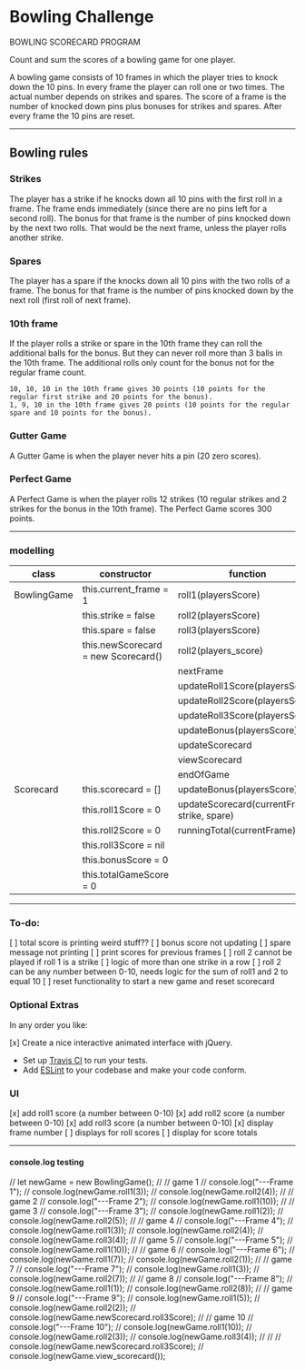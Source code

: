 
Bowling Challenge
=================

BOWLING SCORECARD PROGRAM


Count and sum the scores of a bowling game for one player.

A bowling game consists of 10 frames in which the player tries to knock down the 10 pins.
In every frame the player can roll one or two times. The actual number depends on strikes and spares. The score of a frame is the number of knocked down pins plus bonuses for strikes and spares. After every frame the 10 pins are reset.

---
## Bowling rules

### Strikes

The player has a strike if he knocks down all 10 pins with the first roll in a frame. The frame ends immediately (since there are no pins left for a second roll). The bonus for that frame is the number of pins knocked down by the next two rolls. That would be the next frame, unless the player rolls another strike.

### Spares

The player has a spare if the knocks down all 10 pins with the two rolls of a frame. The bonus for that frame is the number of pins knocked down by the next roll (first roll of next frame).

### 10th frame

If the player rolls a strike or spare in the 10th frame they can roll the additional balls for the bonus. But they can never roll more than 3 balls in the 10th frame. The additional rolls only count for the bonus not for the regular frame count.

    10, 10, 10 in the 10th frame gives 30 points (10 points for the regular first strike and 20 points for the bonus).
    1, 9, 10 in the 10th frame gives 20 points (10 points for the regular spare and 10 points for the bonus).

### Gutter Game

A Gutter Game is when the player never hits a pin (20 zero scores).

### Perfect Game

A Perfect Game is when the player rolls 12 strikes (10 regular strikes and 2 strikes for the bonus in the 10th frame). The Perfect Game scores 300 points.

---

### modelling

|     class      |   constructor                          |   function                                   |
|----------------|----------------------------------------|----------------------------------------------|
|  BowlingGame   |  this.current_frame = 1                | roll1(playersScore)                          |
|                |  this.strike = false                   | roll2(playersScore)                          |
|                |  this.spare = false                    | roll3(playersScore)                          |
|                |  this.newScorecard = new Scorecard()   | roll2(players_score)                         |
|                |                                        | nextFrame                                    |
|                |                                        | updateRoll1Score(playersScore)               |
|                |                                        | updateRoll2Score(playersScore)               |
|                |                                        | updateRoll3Score(playersScore)               |
|                |                                        | updateBonus(playersScore)                    |
|                |                                        | updateScorecard                              |
|                |                                        | viewScorecard                                |
|                |                                        | endOfGame                                    |
|  Scorecard     |   this.scorecard = []                  | updateBonus(playersScore)                    |
|                |   this.roll1Score = 0                  | updateScorecard(currentFrame, strike, spare) |
|                |   this.roll2Score = 0                  | runningTotal(currentFrame)                   |
|                |   this.roll3Score = nil                |                                              |
|                |   this.bonusScore = 0                  |                                              |
|                |   this.totalGameScore = 0              |                                              |


----
### To-do:
[ ] total score is printing weird stuff??
[ ] bonus score not updating
[ ] spare message not printing
[ ] print scores for previous frames
[ ] roll 2 cannot be played if roll 1 is a strike
[ ] logic of more than one strike in a row
[ ] roll 2 can be any number between 0-10, needs logic for the sum of roll1 and 2 to equal 10
[ ] reset functionality to start a new game and reset scorecard


### Optional Extras

In any order you like:

[x] Create a nice interactive animated interface with jQuery.
* Set up [Travis CI](https://travis-ci.org) to run your tests.
* Add [ESLint](http://eslint.org/) to your codebase and make your code conform.


### UI
[x] add roll1 score (a number between 0-10)
[x] add roll2 score (a number between 0-10)
[x] add roll3 score (a number between 0-10)
[x] display frame number
[ ] displays for roll scores
[ ] display for score totals



---
#### console.log testing

// let newGame = new BowlingGame();
// // game 1
// console.log("---Frame 1");
// console.log(newGame.roll1(3));
// console.log(newGame.roll2(4));
// // game 2
// console.log("---Frame 2");
// console.log(newGame.roll1(10));
// // game 3
// console.log("---Frame 3");
// console.log(newGame.roll1(2));
// console.log(newGame.roll2(5));
// // game 4
// console.log("---Frame 4");
// console.log(newGame.roll1(3));
// console.log(newGame.roll2(4));
// console.log(newGame.roll3(4));
// // game 5
// console.log("---Frame 5");
// console.log(newGame.roll1(10));
// // game 6
// console.log("---Frame 6");
// console.log(newGame.roll1(7));
// console.log(newGame.roll2(1));
// // game 7
// console.log("---Frame 7");
// console.log(newGame.roll1(3));
// console.log(newGame.roll2(7));
// // game 8
// console.log("---Frame 8");
// console.log(newGame.roll1(1));
// console.log(newGame.roll2(8));
// // game 9
// console.log("---Frame 9");
// console.log(newGame.roll1(5));
// console.log(newGame.roll2(2));
// console.log(newGame.newScorecard.roll3Score);
// // game 10
// console.log("---Frame 10");
// console.log(newGame.roll1(10));
// console.log(newGame.roll2(3));
// console.log(newGame.roll3(4));
//
//
// console.log(newGame.newScorecard.roll3Score);
// console.log(newGame.view_scorecard());
